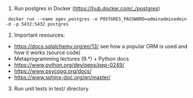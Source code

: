 1. Run postgres in Docker (https://hub.docker.com/_/postgres)

```
 docker run --name agev_postgres -e POSTGRES_PASSWORD=adminadminadmin -d -p 5432:5432 postgres
```

2. Important resources:
- https://docs.sqlalchemy.org/en/13/ see how a popular ORM is used and how it works
(source code)
- Metaprogramming lectures (9.*) + Python docs
- https://www.python.org/dev/peps/pep-0249/
- https://www.psycopg.org/docs/
- https://www.sphinx-doc.org/en/master/

3. Run unit tests in test/ directory
